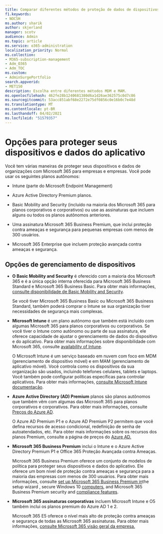 ```yaml
---
title: Comparar diferentes métodos de proteção de dados de dispositivos e aplicativos
f1.keywords:
- NOCSH
ms.author: sharik
author: skjerland
manager: scotv
audience: Admin
ms.topic: article
ms.service: o365-administration
localization_priority: Normal
ms.collection:
- M365-subscription-management
- Adm_O365
- Adm_TOC
ms.custom:
- AdminSurgePortfolio
search.appverid:
- MET150
description: Escolha entre diferentes métodos MDM e MAM.
ms.openlocfilehash: 462fe28b1240681380d6a1d26ae362575c0d7c86
ms.sourcegitcommit: 53acc851abf68e2272e75df0856c0e16b0c7e48d
ms.translationtype: MT
ms.contentlocale: pt-BR
ms.lasthandoff: 04/02/2021
ms.locfileid: "51579357"
---
```

# <a name="options-for-protecting-your-devices-and-app-data"></a>Opções para proteger seus dispositivos e dados do aplicativo

Você tem várias maneiras de proteger seus dispositivos e dados de organizações com Microsoft 365 para empresas e empresas. Você pode usar os seguintes planos autônomos:

- Intune (parte do Microsoft Endpoint Management)
- Azure Active Directory Premium planos.
- Basic Mobility and Security (incluído na maioria dos Microsoft 365 para planos corporativos e corporativos) ou use as assinaturas que incluem alguns ou todos os planos autônomos anteriores.

- Uma assinatura Microsoft 365 Business Premium, que inclui proteção contra ameaças e segurança para pequenas empresas com menos de 300 usuários.
- Microsoft 365 Enterprise que incluem proteção avançada contra ameaças e segurança.

## <a name="device-management-options"></a>Opções de gerenciamento de dispositivos

- **O Basic Mobility and Security** é oferecido com a maioria dos Microsoft 365 e é a única opção interna oferecida para Microsoft 365 Business Standard e Microsoft 365 Business Basic. Para obter mais informações, [consulte disponibilidade de Basic Mobility and Security](../basic-mobility-security/choose-between-basic-mobility-and-security-and-intune.md#availability-of-basic-mobility-and-security-and-intune). 

    Se você tiver Microsoft 365 Business Basic ou Microsoft 365 Business Standard, também poderá comprar o Intune se sua organização tiver necessidades de segurança mais complexas.
 
- **Microsoft Intune** é um plano autônomo que também está incluído com algumas Microsoft 365 para planos corporativos ou corporativos. Se você tiver o Intune como autônomo ou parte de sua assinatura, ele oferece capacidade de ajustar o gerenciamento de dados do dispositivo e do aplicativo. Para obter mais informações sobre disponibilidade com Microsoft 365, consulte [availability of Intune](../basic-mobility-security/choose-between-basic-mobility-and-security-and-intune.md#availability-of-basic-mobility-and-security-and-intune).

    O Microsoft Intune é um serviço baseado em nuvem com foco em MDM (gerenciamento de dispositivo móvel) e em MAM (gerenciamento de aplicativo móvel). Você controla como os dispositivos da sua organização são usados, incluindo telefones celulares, tablets e laptops. Você também pode configurar políticas específicas para controlar aplicativos. Para obter mais informações, [consulte Microsoft Intune documentação](/mem/intune/).

- **Azure Active Directory (AD) Premium** planos são planos autônomos que também vêm com algumas das Microsoft 365 para planos corporativos e corporativos. Para obter mais informações, consulte [Preços do Azure AD](https://azure.microsoft.com/pricing/details/active-directory/).

     O Azure AD Premium P1 e o Azure AD Premium P2 permitem que você defina recursos de acesso condicional, redefinição de senha de autoatendados, etc. Para obter mais informações sobre os recursos dos planos Premium, consulte a página de preços do [Azure AD.](https://azure.microsoft.com/pricing/details/active-directory/)
- **Microsoft 365 Business Premium** inclui o Intune e o Azure Active Directory Premium P1 e Office 365 Proteção Avançada contra Ameaças. 
 
    Microsoft 365 Business Premium oferece um conjunto de modelos de política para proteger seus dispositivos e dados do aplicativo. Ele oferece um bom nível de proteção contra ameaças e segurança para a maioria das empresas com menos de 300 usuários. Para obter mais informações, consulte [set up Microsoft 365 Business Premium in](../../business/set-up.md)the setup wizard , secure Windows 10 [computers](../../business/secure-win-10-pcs.md), and Microsoft 365 Business Premium security and [compliance features](../../business/security-features.md).

- **Microsoft 365 assinaturas corporativas** incluem Microsoft Intune e O5 também inclui os planos premium do Azure AD 1 e 2.

    Microsoft 365 E5 oferece o nível mais alto de proteção contra ameaças e segurança de todas as Microsoft 365 assinaturas. Para obter mais informações, [consulte Microsoft 365 visão geral da empresa.](../../enterprise/microsoft-365-overview.md)